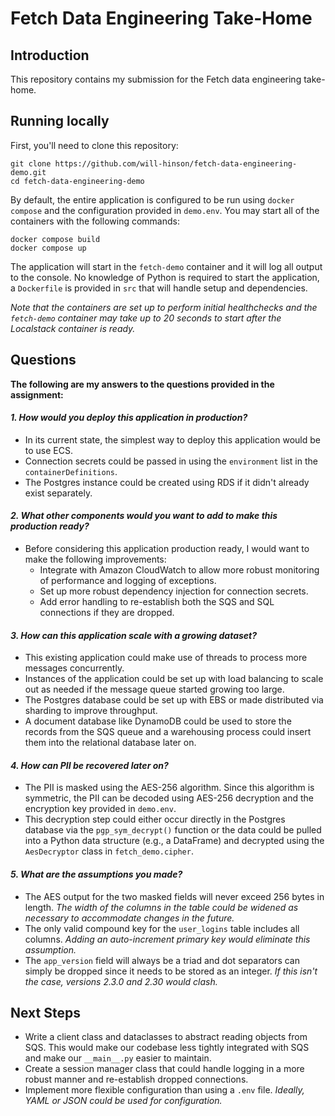 # Fetch Data Engineering Take-Home

## Introduction
This repository contains my submission for the Fetch data engineering take-home.

## Running locally
First, you'll need to clone this repository:

```shell
git clone https://github.com/will-hinson/fetch-data-engineering-demo.git
cd fetch-data-engineering-demo
```

By default, the entire application is configured to be run using `docker compose` and the configuration provided in `demo.env`. You may start all of the containers with the following commands:

```shell
docker compose build
docker compose up
```

The application will start in the `fetch-demo` container and it will log all output to the console. No knowledge of Python is required to start the application, a `Dockerfile` is provided in `src` that will handle setup and dependencies.

*Note that the containers are set up to perform initial healthchecks and the `fetch-demo` container may take up to 20 seconds to start after the Localstack container is ready.*

## Questions
**The following are my answers to the questions provided in the assignment:**

#### *1. How would you deploy this application in production?*
   - In its current state, the simplest way to deploy this application would be to use ECS.
   - Connection secrets could be passed in using the `environment` list in the `containerDefinitions`.
   - The Postgres instance could be created using RDS if it didn't already exist separately.
#### *2. What other components would you want to add to make this production ready?*
   - Before considering this application production ready, I would want to make the following improvements:
     - Integrate with Amazon CloudWatch to allow more robust monitoring of performance and logging of exceptions.
     - Set up more robust dependency injection for connection secrets.
     - Add error handling to re-establish both the SQS and SQL connections if they are dropped.
#### *3. How can this application scale with a growing dataset?*
  - This existing application could make use of threads to process more messages concurrently.
  - Instances of the application could be set up with load balancing to scale out as needed if the message queue started growing too large.
  - The Postgres database could be set up with EBS or made distributed via sharding to improve throughput.
  - A document database like DynamoDB could be used to store the records from the SQS queue and a warehousing process could insert them into the relational database later on.
#### *4. How can PII be recovered later on?*
   - The PII is masked using the AES-256 algorithm. Since this algorithm is symmetric, the PII can be decoded using AES-256 decryption and the encryption key provided in `demo.env`.
   - This decryption step could either occur directly in the Postgres database via the `pgp_sym_decrypt()` function or the data could be pulled into a Python data structure (e.g., a DataFrame) and decrypted using the `AesDecryptor` class in `fetch_demo.cipher`.
#### *5. What are the assumptions you made?*
  - The AES output for the two masked fields will never exceed 256 bytes in length. *The width of the columns in the table could be widened as necessary to accommodate changes in the future.*
  - The only valid compound key for the `user_logins` table includes all columns. *Adding an auto-increment primary key would eliminate this assumption.*
  - The `app_version` field will always be a triad and dot separators can simply be dropped since it needs to be stored as an integer. *If this isn't the case, versions 2.3.0 and 2.30 would clash.*

## Next Steps

- Write a client class and dataclasses to abstract reading objects from SQS. This would make our codebase less tightly integrated with SQS and make our `__main__.py` easier to maintain.
- Create a session manager class that could handle logging in a more robust manner and re-establish dropped connections.
- Implement more flexible configuration than using a `.env` file. *Ideally, YAML or JSON could be used for configuration.*
